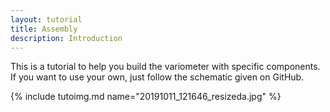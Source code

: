 ```yaml
---
layout: tutorial
title: Assembly
description: Introduction
---
```


This is a tutorial to help you build the variometer with specific components. If you want to use your own, just follow the schematic given on GitHub.

{% include tutoimg.md name="20191011_121646_resizeda.jpg" %}
